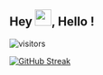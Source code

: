 ## Hey <img src="https://github.com/TheDudeThatCode/TheDudeThatCode/blob/master/Assets/Hi.gif" width="29">, Hello ! 
![visitors](https://visitor-badge.laobi.icu/badge?page_id=flying-solo.flying-solo)


[![GitHub Streak](https://github-readme-streak-stats.herokuapp.com?user=flying-solo&theme=dark&hide_border=true&date_format=j%20M%5B%20Y%5D)](https://git.io/streak-stats)
